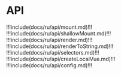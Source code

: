 # API

!!!include(docs/ru/api/mount.md)!!!
!!!include(docs/ru/api/shallowMount.md)!!!
!!!include(docs/ru/api/render.md)!!!
!!!include(docs/ru/api/renderToString.md)!!!
!!!include(docs/ru/api/selectors.md)!!!
!!!include(docs/ru/api/createLocalVue.md)!!!
!!!include(docs/ru/api/config.md)!!!